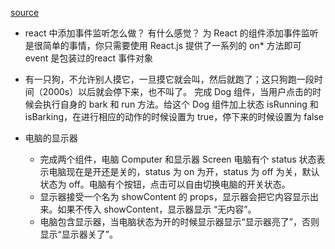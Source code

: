 [source](https://www.jianshu.com/p/325ba98770a2)

- react 中添加事件监听怎么做？  有什么感觉？
    为 React 的组件添加事件监听是很简单的事情，你只需要使用 React.js 提供了一系列的 on* 方法即可
    event  是包装过的react 事件对象

- 有一只狗，不允许别人摸它，一旦摸它就会叫，然后就跑了；这只狗跑一段时间（2000s）以后就会停下来，也不叫了。
    完成 Dog 组件，当用户点击的时候会执行自身的 bark 和 run 方法。给这个 Dog 组件加上状态 isRunning 和 isBarking，在进行相应的动作的时候设置为 true，停下来的时候设置为 false

- 电脑的显示器  
    - 完成两个组件，电脑 Computer 和显示器 Screen
        电脑有个 status 状态表示电脑现在是开还是关的，status 为 on 为开，status 为 off 为关，默认状态为 off。电脑有个按钮，点击可以自由切换电脑的开关状态。
    - 显示器接受一个名为 showContent 的 props，显示器会把它内容显示出来。如果不传入 showContent，显示器显示 “无内容”。
    - 电脑包含显示器，当电脑状态为开的时候显示器显示“显示器亮了”，否则显示“显示器关了”。